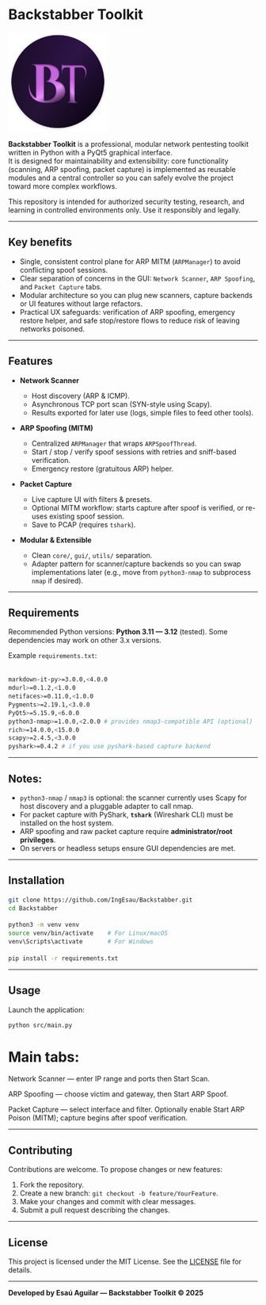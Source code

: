# Backstabber Toolkit

<img src="assets/logoBT.png" alt="BTTK Logo" width="200">

**Backstabber Toolkit** is a professional, modular network pentesting toolkit written in Python with a PyQt5 graphical interface.  
It is designed for maintainability and extensibility: core functionality (scanning, ARP spoofing, packet capture) is implemented as reusable modules and a central controller so you can safely evolve the project toward more complex workflows.

This repository is intended for authorized security testing, research, and learning in controlled environments only. Use it responsibly and legally.

---

## Key benefits

- Single, consistent control plane for ARP MITM (`ARPManager`) to avoid conflicting spoof sessions.
- Clear separation of concerns in the GUI: `Network Scanner`, `ARP Spoofing`, and `Packet Capture` tabs.
- Modular architecture so you can plug new scanners, capture backends or UI features without large refactors.
- Practical UX safeguards: verification of ARP spoofing, emergency restore helper, and safe stop/restore flows to reduce risk of leaving networks poisoned.

---

## Features

- **Network Scanner**
  - Host discovery (ARP & ICMP).
  - Asynchronous TCP port scan (SYN-style using Scapy).
  - Results exported for later use (logs, simple files to feed other tools).

- **ARP Spoofing (MITM)**
  - Centralized `ARPManager` that wraps `ARPSpoofThread`.
  - Start / stop / verify spoof sessions with retries and sniff-based verification.
  - Emergency restore (gratuitous ARP) helper.

- **Packet Capture**
  - Live capture UI with filters & presets.
  - Optional MITM workflow: starts capture after spoof is verified, or re-uses existing spoof session.
  - Save to PCAP (requires `tshark`).

- **Modular & Extensible**
  - Clean `core/`, `gui/`, `utils/` separation.
  - Adapter pattern for scanner/capture backends so you can swap implementations later (e.g., move from `python3-nmap` to subprocess `nmap` if desired).

---

## Requirements

Recommended Python versions: **Python 3.11 — 3.12** (tested). Some dependencies may work on other 3.x versions.

Example `requirements.txt`:

```bash

markdown-it-py>=3.0.0,<4.0.0
mdurl>=0.1.2,<1.0.0
netifaces>=0.11.0,<1.0.0
Pygments>=2.19.1,<3.0.0
PyQt5>=5.15.9,<6.0.0
python3-nmap>=1.0.0,<2.0.0 # provides nmap3-compatible API (optional)
rich>=14.0.0,<15.0.0
scapy>=2.4.5,<3.0.0
pyshark>=0.4.2 # if you use pyshark-based capture backend

```
---

## Notes:

- `python3-nmap` / `nmap3` is optional: the scanner currently uses Scapy for host discovery and a pluggable adapter to call nmap.  
- For packet capture with PyShark, **`tshark`** (Wireshark CLI) must be installed on the host system.  
- ARP spoofing and raw packet capture require **administrator/root privileges**.  
- On servers or headless setups ensure GUI dependencies are met.

---

## Installation

```bash
git clone https://github.com/IngEsau/Backstabber.git
cd Backstabber

python3 -m venv venv
source venv/bin/activate    # For Linux/macOS
venv\Scripts\activate       # For Windows

pip install -r requirements.txt
```

---

## Usage

Launch the application:

   ```bash
   python src/main.py
   ```

# Main tabs:

Network Scanner — enter IP range and ports then Start Scan.

ARP Spoofing — choose victim and gateway, then Start ARP Spoof.

Packet Capture — select interface and filter. Optionally enable Start ARP Poison (MITM); capture begins after spoof verification.

---

## Contributing

Contributions are welcome. To propose changes or new features:

1. Fork the repository.
2. Create a new branch: `git checkout -b feature/YourFeature`.
3. Make your changes and commit with clear messages.
4. Submit a pull request describing the changes.

---

## License

This project is licensed under the MIT License. See the [LICENSE](./LICENSE) file for details.

---

**Developed by Esaú Aguilar — Backstabber Toolkit © 2025**
